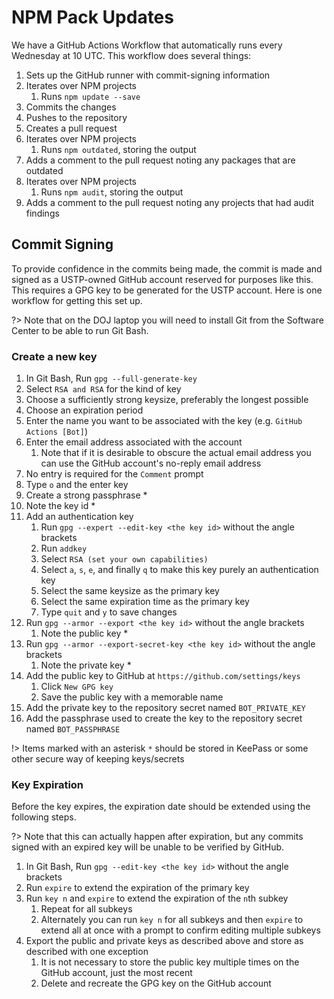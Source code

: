 # NPM Pack Updates

We have a GitHub Actions Workflow that automatically runs every Wednesday at 10 UTC. This workflow does several things:

1. Sets up the GitHub runner with commit-signing information
1. Iterates over NPM projects
    1. Runs `npm update --save`
1. Commits the changes
1. Pushes to the repository
1. Creates a pull request
1. Iterates over NPM projects
    1. Runs `npm outdated`, storing the output
1. Adds a comment to the pull request noting any packages that are outdated
1. Iterates over NPM projects
    1. Runs `npm audit`, storing the output
1. Adds a comment to the pull request noting any projects that had audit findings

## Commit Signing

To provide confidence in the commits being made, the commit is made and signed as a USTP-owned GitHub account reserved for purposes like this. This requires a GPG key to be generated for the USTP account. Here is one workflow for getting this set up.

?> Note that on the DOJ laptop you will need to install Git from the Software Center to be able to run Git Bash.

### Create a new key

1. In Git Bash, Run `gpg --full-generate-key`
1. Select `RSA and RSA` for the kind of key
1. Choose a sufficiently strong keysize, preferably the longest possible
1. Choose an expiration period
1. Enter the name you want to be associated with the key (e.g. `GitHub Actions [Bot]`)
1. Enter the email address associated with the account
    1. Note that if it is desirable to obscure the actual email address you can use the GitHub account's no-reply email address
1. No entry is required for the `Comment` prompt
1. Type `o` and the enter key
1. Create a strong passphrase *
1. Note the key id *
1. Add an authentication key
    1. Run `gpg --expert --edit-key <the key id>` without the angle brackets
    1. Run `addkey`
    1. Select `RSA (set your own capabilities)`
    1. Select `a`, `s`, `e`, and finally `q` to make this key purely an authentication key
    1. Select the same keysize as the primary key
    1. Select the same expiration time as the primary key
    1. Type `quit` and `y` to save changes
1. Run `gpg --armor --export <the key id>` without the angle brackets
    1. Note the public key *
1. Run `gpg --armor --export-secret-key <the key id>` without the angle brackets
    1. Note the private key *
1. Add the public key to GitHub at `https://github.com/settings/keys`
    1. Click `New GPG key`
    1. Save the public key with a memorable name
1. Add the private key to the repository secret named `BOT_PRIVATE_KEY`
1. Add the passphrase used to create the key to the repository secret named `BOT_PASSPHRASE`

!> Items marked with an asterisk `*` should be stored in KeePass or some other secure way of keeping keys/secrets

### Key Expiration

Before the key expires, the expiration date should be extended using the following steps.

?> Note that this can actually happen after expiration, but any commits signed with an expired key will be unable to be verified by GitHub.

1. In Git Bash, Run `gpg --edit-key <the key id>` without the angle brackets
1. Run `expire` to extend the expiration of the primary key
1. Run `key n` and `expire` to extend the expiration of the `n`th subkey
    1. Repeat for all subkeys
    1. Alternately you can run `key n` for all subkeys and then `expire` to extend all at once with a prompt to confirm editing multiple subkeys
1. Export the public and private keys as described above and store as described with one exception
    1. It is not necessary to store the public key multiple times on the GitHub account, just the most recent
    1. Delete and recreate the GPG key on the GitHub account
